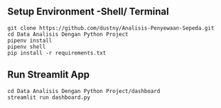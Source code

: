 ## Setup Environment -Shell/ Terminal
```
git clone https://github.com/dustny/Analisis-Penyewaan-Sepeda.git
cd Data Analisis Dengan Python Project
pipenv install
pipenv shell
pip install -r requirements.txt
```

## Run Streamlit App
```
cd Data Analisis Dengan Python Project/dashboard
streamlit run dashboard.py
```